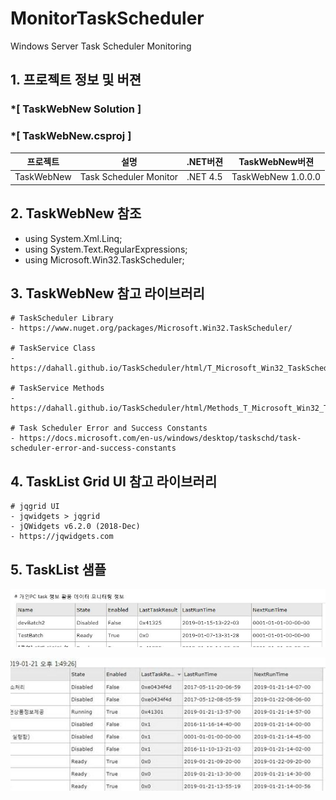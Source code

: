 # MonitorTaskScheduler
Windows Server Task Scheduler Monitoring

## 1. 프로젝트 정보 및 버젼

### *[ TaskWebNew Solution ]	
### *[ TaskWebNew.csproj ]	

| 프로젝트 | 설명 | .NET버젼 | TaskWebNew버젼 |
| -------- | -------- | -------- | -------- |
| TaskWebNew | Task Scheduler Monitor	| .NET 4.5	| TaskWebNew 1.0.0.0 |


## 2. TaskWebNew 참조
- using System.Xml.Linq;
- using System.Text.RegularExpressions;
- using Microsoft.Win32.TaskScheduler;


## 3. TaskWebNew 참고 라이브러리
```
# TaskScheduler Library
- https://www.nuget.org/packages/Microsoft.Win32.TaskScheduler/

# TaskService Class
- https://dahall.github.io/TaskScheduler/html/T_Microsoft_Win32_TaskScheduler_TaskService.htm

# TaskService Methods
- https://dahall.github.io/TaskScheduler/html/Methods_T_Microsoft_Win32_TaskScheduler_TaskService.htm

# Task Scheduler Error and Success Constants
- https://docs.microsoft.com/en-us/windows/desktop/taskschd/task-scheduler-error-and-success-constants
```

## 4. TaskList Grid UI 참고 라이브러리
```
# jqgrid UI 
- jqwidgets > jqgrid
- jQWidgets v6.2.0 (2018-Dec)
- https://jqwidgets.com
```

## 5. TaskList 샘플 

![Monitor](./img/task2.JPG)

![Monitor](./img/task.JPG)
